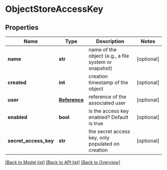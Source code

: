 # ObjectStoreAccessKey

## Properties
Name | Type | Description | Notes
------------ | ------------- | ------------- | -------------
**name** | **str** | name of the object (e.g., a file system or snapshot) | [optional] 
**created** | **int** | creation timestamp of the object | [optional] 
**user** | [**Reference**](Reference.md) | reference of the associated user | [optional] 
**enabled** | **bool** | is the access key enabled? Default is true | [optional] 
**secret_access_key** | **str** | the secret access key, only populated on creation | [optional] 

[[Back to Model list]](index.md#documentation-for-models) [[Back to API list]](index.md#endpoint-properties) [[Back to Overview]](index.md)


